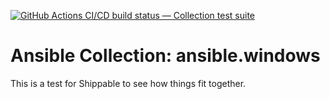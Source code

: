 [![GitHub Actions CI/CD build status — Collection test suite](https://github.com/ansible-collection-migration/ansible.windows/workflows/Collection%20test%20suite/badge.svg?branch=master)](https://github.com/ansible-collection-migration/ansible.windows/actions?query=workflow%3A%22Collection%20test%20suite%22)

Ansible Collection: ansible.windows
=================================================

This is a test for Shippable to see how things fit together.
